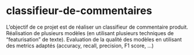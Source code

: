 # classifieur-de-commentaires
L’objectif de ce projet est de réaliser un classifieur de commentaire produit. Réalisation de plusieurs modèles (en utilisant plusieurs techniques de “featurisation” de texte). Evaluation de la qualité des modèles en utilisant des metrics adaptés (accuracy, recall, precision, F1 score, …)
